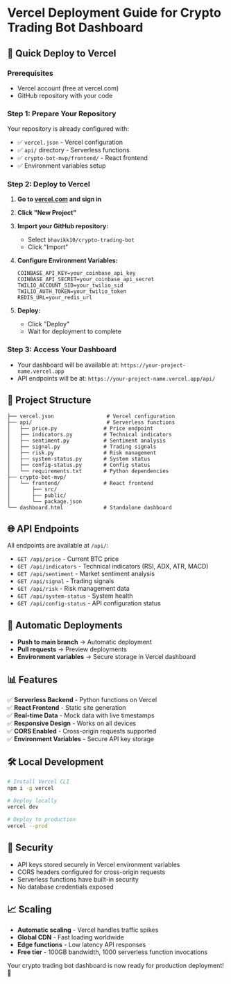 # Vercel Deployment Guide for Crypto Trading Bot Dashboard

## 🚀 Quick Deploy to Vercel

### Prerequisites
- Vercel account (free at vercel.com)
- GitHub repository with your code

### Step 1: Prepare Your Repository
Your repository is already configured with:
- ✅ `vercel.json` - Vercel configuration
- ✅ `api/` directory - Serverless functions
- ✅ `crypto-bot-mvp/frontend/` - React frontend
- ✅ Environment variables setup

### Step 2: Deploy to Vercel

1. **Go to [vercel.com](https://vercel.com) and sign in**

2. **Click "New Project"**

3. **Import your GitHub repository:**
   - Select `bhavikk10/crypto-trading-bot`
   - Click "Import"

4. **Configure Environment Variables:**
   ```
   COINBASE_API_KEY=your_coinbase_api_key
   COINBASE_API_SECRET=your_coinbase_api_secret
   TWILIO_ACCOUNT_SID=your_twilio_sid
   TWILIO_AUTH_TOKEN=your_twilio_token
   REDIS_URL=your_redis_url
   ```

5. **Deploy:**
   - Click "Deploy"
   - Wait for deployment to complete

### Step 3: Access Your Dashboard
- Your dashboard will be available at: `https://your-project-name.vercel.app`
- API endpoints will be at: `https://your-project-name.vercel.app/api/`

## 🔧 Project Structure

```
├── vercel.json                 # Vercel configuration
├── api/                        # Serverless functions
│   ├── price.py               # Price endpoint
│   ├── indicators.py          # Technical indicators
│   ├── sentiment.py           # Sentiment analysis
│   ├── signal.py              # Trading signals
│   ├── risk.py                # Risk management
│   ├── system-status.py       # System status
│   ├── config-status.py       # Config status
│   └── requirements.txt       # Python dependencies
├── crypto-bot-mvp/
│   └── frontend/              # React frontend
│       ├── src/
│       ├── public/
│       └── package.json
└── dashboard.html             # Standalone dashboard
```

## 🌐 API Endpoints

All endpoints are available at `/api/`:

- `GET /api/price` - Current BTC price
- `GET /api/indicators` - Technical indicators (RSI, ADX, ATR, MACD)
- `GET /api/sentiment` - Market sentiment analysis
- `GET /api/signal` - Trading signals
- `GET /api/risk` - Risk management data
- `GET /api/system-status` - System health
- `GET /api/config-status` - API configuration status

## 🔄 Automatic Deployments

- **Push to main branch** → Automatic deployment
- **Pull requests** → Preview deployments
- **Environment variables** → Secure storage in Vercel dashboard

## 📊 Features

✅ **Serverless Backend** - Python functions on Vercel  
✅ **React Frontend** - Static site generation  
✅ **Real-time Data** - Mock data with live timestamps  
✅ **Responsive Design** - Works on all devices  
✅ **CORS Enabled** - Cross-origin requests supported  
✅ **Environment Variables** - Secure API key storage  

## 🛠️ Local Development

```bash
# Install Vercel CLI
npm i -g vercel

# Deploy locally
vercel dev

# Deploy to production
vercel --prod
```

## 🔐 Security

- API keys stored securely in Vercel environment variables
- CORS headers configured for cross-origin requests
- Serverless functions have built-in security
- No database credentials exposed

## 📈 Scaling

- **Automatic scaling** - Vercel handles traffic spikes
- **Global CDN** - Fast loading worldwide
- **Edge functions** - Low latency API responses
- **Free tier** - 100GB bandwidth, 1000 serverless function invocations

Your crypto trading bot dashboard is now ready for production deployment! 🚀
